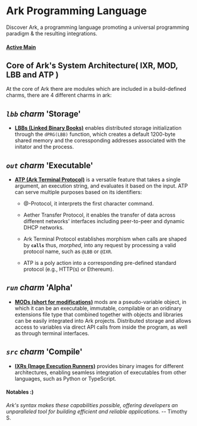 # Ark Programming Language

Discover Ark, a programming language promoting a universal programming paradigm & the resulting integrations.

#### [Active Main](./.@/mods/base/main)


## Core of Ark's System Architecture( IXR, MOD, LBB and ATP )

At the core of Ark there are modules which are included in a build-defined charms, there are 4 different charms in ark:

## *`lbb` charm* '**Storage**'

- [**LBBs (Linked Binary Books)**](./.@/k512/lbb) enables distributed storage initialization through the `dPRG(LBB)` function, which creates a default 1200-byte shared memory and the coressponding addresses associated with the initator and the process. 

## *`out` charm* '**Executable**'

- [**ATP (Ark Terminal Protocol)**](./.@/k512/atp) is a versatile feature that takes a single argument, an execution string, and evaluates it based on the  input. ATP can serve multiple purposes based on its identifiers:
  - @-Protocol, it interprets the first character command.   

  - Aether Transfer Protocol, it enables the transfer of data across different networks' interfaces including peer-to-peer and dynamic DHCP networks.         

  - Ark Terminal Protocol establishes morphism when calls are shaped by **`calls`** thus, *morphed*, into any request by processing a valid protocol name, such as `@LBB` or `@IXR`.     
  -  ATP is a poly action into a corresponding pre-defined standard protocol (e.g., HTTP(s) or Ethereum).        


## *`run` charm* '**Alpha**'

- [**MODs (short for modifications)**](./.@/mods) mods are a pseudo-variable object, in which it can be an executable, immutable, compilable or an oridinary extensions file type that combined together with objects and libraries can be easily integrated into Ark projects. Distributed storage and allows access to variables via direct API calls from inside the program, as well as through terminal interfaces. 

## *`src` charm* '**Compile**'

- [**IXRs (Image Execution Runners)**](./.@/k512/ixr) provides binary images for different architectures, enabling seamless integration of executables from other languages, such as Python or TypeScript.     




#### Notables :)

*Ark's syntax makes these capabilities possible, offering developers an unparalleled tool for building efficient and reliable applications.* -- Timothy S.

